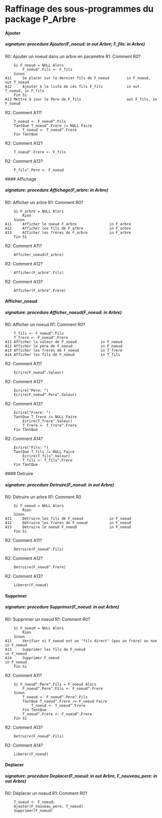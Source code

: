 # Raffinage des sous-programmes du package P_Arbre

#### Ajouter
##### signature: procedure Ajouter(F_noeud: in out Arbre; F_fils: in Arbre)
R0: Ajouter un noeud dans un arbre en paramètre
R1: Comment R0?
```
    Si F_noeud = NULL Alors
        F_noeud^.Fils <- F_fils
    Sinon
A11     Se placer sur le dernier fils de F_noeud        in F_noeud, out T_noeud
A12     Ajouter à la liste de ces fils F_fils           in out T_noeud, in F_fils
    Fin Si
A13 Mettre à jour le Père de F_fils                     out F_fils, in F_noeud
```

R2: Comment A11?
```
    T_noeud <- F_noeud^.Fils
    TantQue T_noeud^.Frere /= NULL Faire
        T_noeud <- T_noeud^.Frere
    Fin TantQue
```
R2: Comment A12?
```
    T_noeud^.Frere <- F_fils
```
R2: Comment A13?
```
    F_fils^.Pere <- F_noeud
```

#### Affichage
##### signature: procedure Affichage(F_arbre: in Arbre)
R0: Afficher un arbre
R1: Comment R0?
```
    Si F_arbre = NULL Alors
        Rien
    Sinon
A11     Afficher le noeud F_arbre               in F_arbre
A12     Afficher les fils de F_arbre            in F_arbre
A13     Afficher les frères de F_arbre          in F_arbre
    Fin Si
```
R2: Comment A11?
```
    Afficher_noeud(F_arbre)
```
R2: Comment A12?
```
    Afficher(F_arbre^.Fils)
```
R2: Comment A13?
```
    Afficher(F_arbre^.Frere)
```

#### Afficher_noeud
##### signature: procedure Afficher_noeud(F_noeud: in Arbre)
R0: Afficher un noeud
R1: Comment R0?
```
    T_fils <- F_noeud^.Fils
    T_frere <- F_noeud^.Frere
A11 Afficher la valeur de F_noeud           in F_noeud
A12 Afficher le père de F_noeud             in F_noeud
A13 Afficher les freres de F_noeud          in T_frere
A14 Afficher les fils de F_noeud            in T_fils
```
R2: Comment A11?
```
    Ecrire(F_noeud^.Valeur)
```
R2: Comment A12?
```
    Ecrire("Pere: ")
    Ecrire(F_noeud^.Pere^.Valeur)
```
R2: Comment A13?
```
    Ecrire("Frere: ")
    TantQue T_frere /= NULL Faire
        Ecrire(T_frere^.Valeur)
        T_frere <- T_frere^.Frere
    Fin TantQue
```
R2: Comment A14?
```
    Ecrire("Fils: ")
    TantQue T_fils /= NULL Faire
        Ecrire(T_fils^.Valeur)
        T_fils <- T_fils^.Frere
    Fin TantQue
```
#### Detruire
##### signature: procedure Detruire(F_noeud: in out Arbre)
R0: Détruire un arbre
R1: Comment R0
```
    Si F_noeud = NULL Alors
        Rien
    Sinon
A11     Détruire les fils de F_noeud            in F_noeud
A12     Détruire les frères de F_noeud          in F_noeud
A13     Détruire le noeud F_noeud               in F_noeud
    Fin Si
```
R2: Comment A11?
```
    Detruire(F_noeud^.Fils)
```
R2: Comment A12?
```
    Detruire(F_noeud^.Frere)
```
R2: Comment A13?
```
    Liberer(F_noeud)
```

#### Supprimer
##### signature: procedure Supprimer(F_noeud: in out Arbre)
R0: Supprimer un noeud
R1: Comment R0?
```
    Si F_noeud = NULL Alors
        Rien
    Sinon
A11     Verifier si F_noeud est un "fils direct" (pas un frère) ou non      in F_noeud
A13     Supprimer les fils de F_noeud                                       in F_noeud
A14     Supprimer F_noeud                                                   in F_noeud
    Fin Si
```
R2: Comment A11?
```
    Si F_noeud^.Pere^.Fils = F_noeud Alors
        F_noeud^.Pere^.Fils <- F_noeud^.Frere
    Sinon
        T_noeud <- F_noeud^.Pere^.Fils
        TantQue T_noeud^.Frere /= F_noeud Faire
            T_noeud <- T_noeud^.Frere
        Fin TantQue
        T_noeud^.Frere <- F_noeud^.Frere
    Fin Si
```
R2: Comment A13?
```
    Detruire(F_noeud^.Fils)
```
R2: Comment A14?
```
    Liberer(F_noeud)
```

#### Deplacer
##### signature: procedure Deplacer(F_noeud: in out Arbre, F_nouveau_pere: in out Arbre)
R0: Déplacer un noeud
R1: Comment R0?
```
    T_noeud <- F_noeud;
    Ajouter(F_nouveau_pere, T_noeud)
    Supprimer(F_noeud)
```


